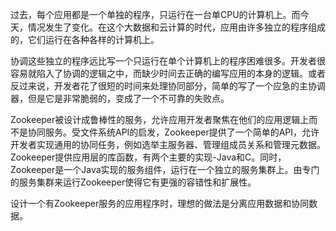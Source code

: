 过去，每个应用都是一个单独的程序，只运行在一台单CPU的计算机上。而今天，情况发生了变化。在这个大数据和云计算的时代，应用由许多独立的程序组成的，它们运行在各种各样的计算机上。

协调这些独立的程序远比写一个只运行在单个计算机上的程序困难很多。开发者很容易就陷入了协调的逻辑之中，而缺少时间去正确的编写应用的本身的逻辑。或者反过来说，开发者花了很短的时间来处理协同部分，简单的写了一个应急的主协调器，但是它是非常脆弱的，变成了一个不可靠的失败点。

Zookeeper被设计成鲁棒性的服务，允许应用开发者聚焦在他们的应用逻辑上而不是协同服务。受文件系统API的启发，Zookeeper提供了一个简单的API，允许开发者实现通用的协同任务，例如选举主服务器、管理组成员关系和管理元数据。Zookeeper提供应用层的库函数，有两个主要的实现-Java和C。同时，Zookeeper是一个Java实现的服务组件，运行在一个独立的服务集群上。由专门的服务集群来运行Zookeeper使得它有更强的容错性和扩展性。

设计一个有Zookeeper服务的应用程序时，理想的做法是分离应用数据和协同数据。

